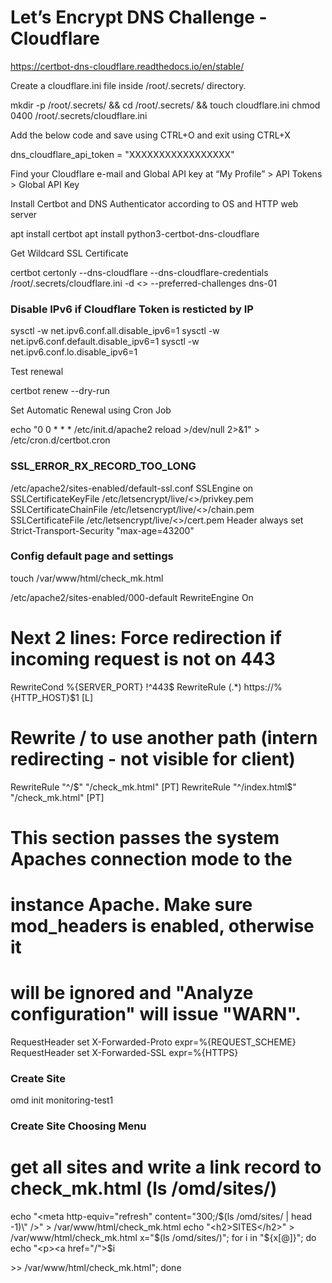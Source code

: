 # Let’s Encrypt DNS Challenge - Cloudflare

https://certbot-dns-cloudflare.readthedocs.io/en/stable/

Create a cloudflare.ini file inside /root/.secrets/ directory.

mkdir -p /root/.secrets/ && cd /root/.secrets/ && touch cloudflare.ini
chmod 0400 /root/.secrets/cloudflare.ini

Add the below code and save using CTRL+O and exit using CTRL+X

dns_cloudflare_api_token = "XXXXXXXXXXXXXXXXX"

Find your Cloudflare e-mail and Global API key at “My Profile” > API Tokens > Global API Key

Install Certbot and DNS Authenticator according to OS and HTTP web server

apt install certbot
apt install python3-certbot-dns-cloudflare

Get Wildcard SSL Certificate

certbot certonly --dns-cloudflare --dns-cloudflare-credentials /root/.secrets/cloudflare.ini -d <<FQDN>> --preferred-challenges dns-01

### Disable IPv6 if Cloudflare Token is resticted by IP
sysctl -w net.ipv6.conf.all.disable_ipv6=1
sysctl -w net.ipv6.conf.default.disable_ipv6=1
sysctl -w net.ipv6.conf.lo.disable_ipv6=1

Test renewal

certbot renew --dry-run

Set Automatic Renewal using Cron Job

echo "0 0 * * *  /etc/init.d/apache2 reload >/dev/null 2>&1" > /etc/cron.d/certbot.cron

### SSL_ERROR_RX_RECORD_TOO_LONG

/etc/apache2/sites-enabled/default-ssl.conf
SSLEngine on
SSLCertificateKeyFile /etc/letsencrypt/live/<<fqdn>>/privkey.pem
SSLCertificateChainFile /etc/letsencrypt/live/<<fqdn>>/chain.pem
SSLCertificateFile /etc/letsencrypt/live/<<fqdn>>/cert.pem
Header always set Strict-Transport-Security "max-age=43200"


### Config default page and settings

touch /var/www/html/check_mk.html

/etc/apache2/sites-enabled/000-default
RewriteEngine On
# Next 2 lines: Force redirection if incoming request is not on 443
RewriteCond %{SERVER_PORT} !^443$
RewriteRule (.*) https://%{HTTP_HOST}$1 [L]
# Rewrite / to use another path (intern redirecting - not visible for client)
RewriteRule    "^/$"  "/check_mk.html" [PT]
RewriteRule    "^/index.html$"  "/check_mk.html" [PT]
# This section passes the system Apaches connection mode to the
# instance Apache. Make sure mod_headers is enabled, otherwise it
# will be ignored and "Analyze configuration" will issue "WARN".
<IfModule headers_module>
    RequestHeader set X-Forwarded-Proto expr=%{REQUEST_SCHEME}
    RequestHeader set X-Forwarded-SSL expr=%{HTTPS}
</IfModule>

### Create Site
omd init monitoring-test1

### Create Site Choosing Menu

# get all sites and write a link record to check_mk.html (ls /omd/sites/)
echo "<meta http-equiv=\"refresh\" content=\"300;/$(ls /omd/sites/ | head -1)\" />" > /var/www/html/check_mk.html
echo "<h2>SITES</h2>" > /var/www/html/check_mk.html
x="$(ls /omd/sites/)"; for i in "${x[@]}"; do echo "<p><a href="/">$i</a></p> >> /var/www/html/check_mk.html"; done







